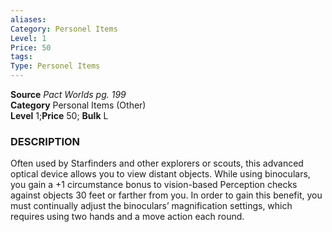 ```yaml
---
aliases: 
Category: Personel Items
Level: 1
Price: 50
tags: 
Type: Personel Items
---
```

**Source** _Pact Worlds pg. 199_  
**Category** Personal Items (Other)  
**Level** 1;**Price** 50; **Bulk** L

### DESCRIPTION

Often used by Starfinders and other explorers or scouts, this advanced optical device allows you to view distant objects. While using binoculars, you gain a +1 circumstance bonus to vision-based Perception checks against objects 30 feet or farther from you. In order to gain this benefit, you must continually adjust the binoculars’ magnification settings, which requires using two hands and a move action each round.
